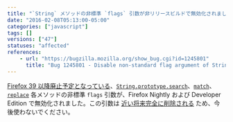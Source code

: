 ```yaml
---
title: "`String` メソッドの非標準 `flags` 引数が非リリースビルドで無効化されました"
date: "2016-02-08T05:13:00-05:00"
categories: ["javascript"]
tags: []
versions: ["47"]
statuses: "affected"
references:
    - url: "https://bugzilla.mozilla.org/show_bug.cgi?id=1245801"
      title: "Bug 1245801 - Disable non-standard flag argument of String.prototype.{search,match,replace} in non-release build."
---
```

[Firefox 39 以降廃止予定となっている](https://www.fxsitecompat.com/ja/docs/2015/non-standard-flags-argument-of-string-methods-has-been-deprecated/)、[`String.prototype.search`](https://developer.mozilla.org/ja/docs/Web/JavaScript/Reference/Global_Objects/String/search)、[`match`](https://developer.mozilla.org/ja/docs/Web/JavaScript/Reference/Global_Objects/String/match)、[`replace`](https://developer.mozilla.org/ja/docs/Web/JavaScript/Reference/Global_Objects/String/replace) 各メソッドの非標準 `flags` 引数が、Firefox Nightly および Developer Edition で無効化されました。この引数は [近い将来完全に削除される](https://www.fxsitecompat.com/ja/docs/2015/non-standard-flags-argument-will-be-removed-from-string-search-methods/) ため、今後使わないでください。

